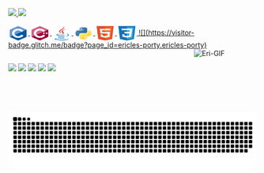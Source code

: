  <div>
  <a href="https://github.com/Ericles-Porty">
  <img height="180em" src="https://github-readme-stats.vercel.app/api?username=Ericles-Porty&show_icons=true&theme=onedark&include_all_commits=true&count_private=true&hide_rank=true&locale=pt-br"/>
  <img height="180em" src="https://github-readme-stats.vercel.app/api/top-langs/?username=Ericles-Porty&layout=compact&langs_count=7&theme=onedark&locale=pt-br"/>
</div>
<div style="display: inline_block"><br>  
  <img align="center" alt="Eri-C" height="30" width="40" src="https://raw.githubusercontent.com/devicons/devicon/master/icons/c/c-original.svg">
  <img align="center" alt="Eri-CPP" height="30" width="40" src="https://raw.githubusercontent.com/devicons/devicon/master/icons/cplusplus/cplusplus-original.svg">
  <img align="center" alt="Eri-Java" height="30" width="40" src="https://raw.githubusercontent.com/devicons/devicon/master/icons/java/java-original.svg">
  <img align="center" alt="Eri-Python" height="30" width="40" src="https://raw.githubusercontent.com/devicons/devicon/master/icons/python/python-original.svg">
  <img align="center" alt="Eri-HTML" height="30" width="40" src="https://raw.githubusercontent.com/devicons/devicon/master/icons/html5/html5-original.svg">
  <img align="center" alt="Eri-CSS" height="30" width="40" src="https://raw.githubusercontent.com/devicons/devicon/master/icons/css3/css3-original.svg">
 ![](https://visitor-badge.glitch.me/badge?page_id=ericles-porty.ericles-porty)
  <img align="right" alt="Eri-GIF" height="128" width="128" src="https://cdn.discordapp.com/attachments/727827658964205599/873772799464988732/final.gif">
  
</div>
  
  ##
 
<div> 
  <a href = "mailto:ericlesdsantos@gmail.com"><img src="https://img.shields.io/badge/-Gmail-%23333?style=for-the-badge&logo=gmail&logoColor=white" target="_blank"></a>
  <a href = "https://twitter.com/EriclesPorty"><img src="https://img.shields.io/badge/Twitter-1DA1F2?style=for-the-badge&logo=twitter&logoColor=white" target="_blank"></a>
  <a href="https://www.instagram.com/ericlessc" target="_blank"><img src="https://img.shields.io/badge/-Instagram-%23E4405F?style=for-the-badge&logo=instagram&logoColor=white" target="_blank"></a>
  <a href="https://www.facebook.com/ericlesdsantos" target="_blank"><img src="https://img.shields.io/badge/Facebook-1877F2?style=for-the-badge&logo=facebook&logoColor=white" target="_blank"></a>
  <a href="https://www.linkedin.com/in/ericles-dos-santos-cunha" target="_blank"><img src="https://img.shields.io/badge/-LinkedIn-%230077B5?style=for-the-badge&logo=linkedin&logoColor=white" target="_blank"></a> 
 
  ![Snake animation](https://github.com/Ericles-Porty/Ericles-Porty/blob/output/github-contribution-grid-snake.svg)
 
</div>
